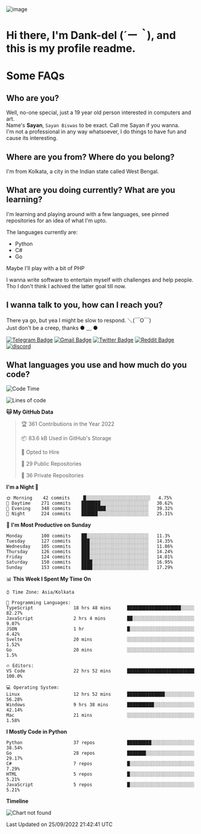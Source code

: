 ![image](https://user-images.githubusercontent.com/63096193/125182844-29f20800-e22f-11eb-8dc9-b0f2d29647bb.png)

# **Hi there, I'm Dank-del (*´ー｀*), and this is my profile readme.**
<!--  [![Profile views](https://gpvc.arturio.dev/dank-del)](https://github.com/dank-del) -->
# Some FAQs

## **Who are you?**

Well, no-one special, just a 19 year old person interested in computers and art. \
Name's **Sayan**, `Sayan Biswas` to be exact. Call me Sayan if you wanna. \
I'm not a professional in any way whatsoever, I do things to have fun and cause its interesting.

## **Where are you from? Where do you belong?**

I'm from Kolkata, a city in the Indian state called West Bengal.

## **What are you doing currently? What are you learning?**

I'm learning and playing around with a few languages, see pinned repositories for an idea of what I'm upto.

The languages currently are:

- Python
- C#
- Go

Maybe I'll play with a bit of PHP

I wanna write software to entertain myself with challenges and help people. \
Tho I don't think I achived the latter goal till now.

<!--## **Eww, I see a weeb profile.**

Can't help it, it's the best way to hide my face on this account
> Why do people hate weebs .-.

## **Cool, what more interests you?**

My interests are quite, weird. They're scattered all over the place. \
I've been fascinated by music and have studied it since the age of 6, I've performed on stage and on air but yeah now I've been away from that. I specialize in key instruments. \
Another thing that interests me is Media Production, aka, working with audio, video and broadcasting media.

> I just like art in general. also feeds the reason of me being obsessed with Japanese drawings (⋟ ﹏ ⋞)-->

## **I wanna talk to you, how can I reach you?**

There ya go, but yea I might be slow to respond. ＼(￣O￣) \
Just don't be a creep, thanks ● ﹏ ●

[![Telegram Badge](https://img.shields.io/badge/-dank_as_fuck-1ca0f1?style=flat-square&logo=telegram&logoColor=white&link=https://t.me/dank_as_fuck)](https://t.me/dank_as_fuck)
[![Gmail Badge](https://img.shields.io/badge/-chizuru@kanojo.tk-c14438?style=flat-square&logo=Gmail&logoColor=white&link=mailto:chizuru@kanojo.tk)](mailto:chizuru@kanojo.tk)
[![Twitter Badge](https://img.shields.io/twitter/follow/TheDankDel?style=social)](https://twitter.com/TheDankDel)
[![Reddit Badge](https://img.shields.io/reddit/user-karma/combined/dank_as_fuck_?style=social)](https://www.reddit.com/user/dank_as_fuck_/)
[![discord](https://discord-md-badge.vercel.app/api/shield/506536929152466945?style=social)](https://discordapp.com/users/506536929152466945)

## **What languages you use and how much do you code?**

<!--START_SECTION:waka-->
![Code Time](http://img.shields.io/badge/Code%20Time-778%20hrs%2051%20mins-blue)

![Lines of code](https://img.shields.io/badge/From%20Hello%20World%20I%27ve%20Written-950%20Thousand%20lines%20of%20code-blue)

**🐱 My GitHub Data** 

> 🏆 361 Contributions in the Year 2022
 > 
> 📦 83.6 kB Used in GitHub's Storage 
 > 
> 💼 Opted to Hire
 > 
> 📜 29 Public Repositories 
 > 
> 🔑 36 Private Repositories  
 > 
**I'm a Night 🦉** 

```text
🌞 Morning    42 commits     █░░░░░░░░░░░░░░░░░░░░░░░░   4.75% 
🌆 Daytime    271 commits    ███████░░░░░░░░░░░░░░░░░░   30.62% 
🌃 Evening    348 commits    █████████░░░░░░░░░░░░░░░░   39.32% 
🌙 Night      224 commits    ██████░░░░░░░░░░░░░░░░░░░   25.31%

```
📅 **I'm Most Productive on Sunday** 

```text
Monday       100 commits    ██░░░░░░░░░░░░░░░░░░░░░░░   11.3% 
Tuesday      127 commits    ███░░░░░░░░░░░░░░░░░░░░░░   14.35% 
Wednesday    105 commits    ███░░░░░░░░░░░░░░░░░░░░░░   11.86% 
Thursday     126 commits    ███░░░░░░░░░░░░░░░░░░░░░░   14.24% 
Friday       124 commits    ███░░░░░░░░░░░░░░░░░░░░░░   14.01% 
Saturday     150 commits    ████░░░░░░░░░░░░░░░░░░░░░   16.95% 
Sunday       153 commits    ████░░░░░░░░░░░░░░░░░░░░░   17.29%

```


📊 **This Week I Spent My Time On** 

```text
⌚︎ Time Zone: Asia/Kolkata

💬 Programming Languages: 
TypeScript               18 hrs 48 mins      ████████████████████░░░░░   82.27% 
JavaScript               2 hrs 4 mins        ██░░░░░░░░░░░░░░░░░░░░░░░   9.07% 
JSON                     1 hr                █░░░░░░░░░░░░░░░░░░░░░░░░   4.42% 
Svelte                   20 mins             ░░░░░░░░░░░░░░░░░░░░░░░░░   1.52% 
Go                       20 mins             ░░░░░░░░░░░░░░░░░░░░░░░░░   1.5%

🔥 Editors: 
VS Code                  22 hrs 52 mins      █████████████████████████   100.0%

💻 Operating System: 
Linux                    12 hrs 52 mins      ██████████████░░░░░░░░░░░   56.28% 
Windows                  9 hrs 38 mins       ██████████░░░░░░░░░░░░░░░   42.14% 
Mac                      21 mins             ░░░░░░░░░░░░░░░░░░░░░░░░░   1.58%

```

**I Mostly Code in Python** 

```text
Python                   37 repos            █████████░░░░░░░░░░░░░░░░   38.54% 
Go                       28 repos            ███████░░░░░░░░░░░░░░░░░░   29.17% 
C#                       7 repos             █░░░░░░░░░░░░░░░░░░░░░░░░   7.29% 
HTML                     5 repos             █░░░░░░░░░░░░░░░░░░░░░░░░   5.21% 
JavaScript               5 repos             █░░░░░░░░░░░░░░░░░░░░░░░░   5.21%

```


**Timeline**

![Chart not found](https://raw.githubusercontent.com/Dank-del/Dank-del/main/charts/bar_graph.png) 


 Last Updated on 25/09/2022 21:42:41 UTC
<!--END_SECTION:waka-->

<!--## **Can I stalk your spotify?**

Um sure.

![OwO Spotify](https://spotify-recently-played-readme.vercel.app/api?user=31fdrsslnr7nvq4ytqwtw7c4rxfm&count=5)-->
